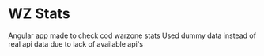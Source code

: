 # WZ Stats 
Angular app made to check cod warzone stats
Used dummy data instead of real api data due to lack of available api's